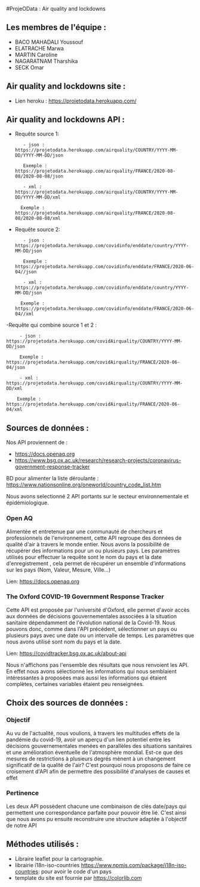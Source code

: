 #ProjeOData : Air quality and lockdowns

## Les membres de l'équipe :
- BACO MAHADALI Youssouf
- ELATRACHE Marwa 
- MARTIN Caroline
- NAGARATNAM Tharshika
- SECK Omar 

## Air quality and lockdowns site :
- Lien heroku : https://projetodata.herokuapp.com/

## Air quality and lockdowns API :

- Requête source 1:

         - json : https://projetodata.herokuapp.com/airquality/COUNTRY/YYYY-MM-DD/YYYY-MM-DD/json

         Exemple : https://projetodata.herokuapp.com/airquality/FRANCE/2020-08-08/2020-08-08/json
         
         - xml : https://projetodata.herokuapp.com/airquality/COUNTRY/YYYY-MM-DD/YYYY-MM-DD/xml

        Exemple : https://projetodata.herokuapp.com/airquality/FRANCE/2020-08-08/2020-08-08/xml


- Requête source 2:

         - json : https://projetodata.herokuapp.com/covidinfo/enddate/country/YYYY-MM-DD/json

         Exemple : https://projetodata.herokuapp.com/covidinfo/enddate/FRANCE/2020-06-04//json
         
         - xml : https://projetodata.herokuapp.com/covidinfo/enddate/country/YYYY-MM-DD/json

        Exemple : https://projetodata.herokuapp.com/covidinfo/enddate/FRANCE/2020-06-04//xml


-Requête qui combine source 1 et 2 :

         - json : https://projetodata.herokuapp.com/covidAirquality/COUNTRY/YYYY-MM-DD/json

         Exemple : https://projetodata.herokuapp.com/covidAirquality/FRANCE/2020-06-04/json
         
         - xml : https://projetodata.herokuapp.com/covidAirquality/COUNTRY/YYYY-MM-DD/xml

        Exemple : https://projetodata.herokuapp.com/covidAirquality/FRANCE/2020-06-04/xml

## Sources de données : 


Nos API proviennent de  : 
- https://docs.openaq.org 
- https://www.bsg.ox.ac.uk/research/research-projects/coronavirus-government-response-tracker

BD pour alimenter la liste déroulante : https://www.nationsonline.org/oneworld/country_code_list.htm

Nous avons selectionné 2 API portants sur le secteur environnementale et épidémiologique.

### Open AQ
Alimentée et entretenue par une communauté de chercheurs et professionnels de l'environnement, cette API
regroupe des données de qualité d'air à travers le monde entier. Nous avons la possibilité de récupérer des informations pour un ou plusieurs pays. 
Les paramètres utilisés pour effectuer la requête sont le nom du pays et la date d'enregistrement , cela permet de récupérer un ensemble d'informations sur les pays (Nom, Valeur, Mesure, Ville...)

Lien: https://docs.openaq.org

### The Oxford COVID-19 Government Response Tracker
Cette API est proposée par l'université d'Oxford, elle permet d'avoir accès aux données de décisions gouvernementales associées à la situation sanitaire dépendamment de l'évolution national de la Covid-19. Nous pouvons donc, comme dans l'API précédent, sélectionner un pays ou plusieurs pays avec une date ou un intervalle de temps. Les paramètres que nous avons utilisé sont nom du pays et la date.

Lien: https://covidtracker.bsg.ox.ac.uk/about-api

Nous n'affichons pas l'ensemble des résultats que nous renvoient les API. En effet nous avons sélectionné les informations qui nous semblaient intéressantes à proposées mais aussi les informations qui étaient complètes, certaines variables étaient peu renseignées.

## Choix des sources de données :

### Objectif
Au vu de l'actualité, nous voulions, à travers les multitudes effets de la pandémie du covid-19, avoir un aperçu d'un lien potentiel entre les décisions gouvernementales menées en parallèles des situations sanitaires et une amélioration éventuelle de l'atmosphère mondial. Est-ce que des mesures de restrictions à plusieurs degrés mènent à un changement significatif de la qualité de l'air? C'est pourquoi nous proposons de faire ce croisement d'API afin de permettre des possibilité d'analyses de causes et effet

### Pertinence
Les deux API possèdent chacune une combinaison de clés date/pays qui permettent une correspondance parfaite pour pouvoir être lié. C'est ainsi que nous avons pu ensuite reconstruire une structure adaptée à l'objectif de notre API

## Méthodes utilisés : 

- Libraire leaflet pour la cartographie.
- librairie i18n-iso-countries https://www.npmjs.com/package/i18n-iso-countries: pour avoir le code d'un pays
- template du site est fournie par https://colorlib.com


